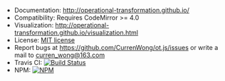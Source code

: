 * Documentation: http://operational-transformation.github.io/
* Compatibility: Requires CodeMirror >= 4.0
* Visualization: http://operational-transformation.github.io/visualization.html
* License: [MIT license](https://github.com/Operational-Transformation/ot.js/blob/master/LICENSE)
* Report bugs at https://github.com/CurrenWong/ot.js/issues or write a mail to [curren_wong@163.com](mailto:curren_wong@163.com)
* Travis CI: [![Build Status][travis-image]][travis-url]
* NPM: [![NPM][npm-image]][npm-url]

[npm-image]: https://img.shields.io/badge/npm-v0.0.16-yellowgreen
[npm-url]: https://npmjs.org/package/@curren/ot
[travis-image]: https://img.shields.io/travis/Operational-Transformation/ot.js.svg?style=flat
[travis-url]: https://travis-ci.org/Operational-Transformation/ot.js
